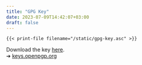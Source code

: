 ```yaml
---
title: "GPG Key"
date: 2023-07-09T14:42:07+03:00
draft: false
---
```


```
{{< print-file filename="/static/gpg-key.asc" >}}
```

Download the key [here](/gpg-key.asc).\
&#10132; [keys.openpgp.org](https://keys.openpgp.org/search?q=0xC1998F1D1206E9C8)
